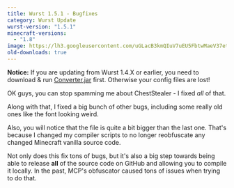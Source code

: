 ```yaml
---
title: Wurst 1.5.1 - Bugfixes
category: Wurst Update
wurst-version: "1.5.1"
minecraft-versions:
  - "1.8"
image: https://lh3.googleusercontent.com/uGLacB3kmQIuV7uEU5FbtwMaeV37etxg7tWSjw9lW3zG5-IkL35VBbrna319zVxtjr5YI8lhvC43Iuyrmuw0IHhPAWvX7Z8Ec68qycry3XG3VBa-95GMm5opjx6Nwdp8fsiqsxEgmJ-3WWjIlktS4IWaIF8h30GV4u0zuh2ij9yT83PUMB3ClziZpQWNo4Dq6INJcS70JgLdWeJu-U_qd4bF70bNhjL2fbcfQGnMWsL5XIgvJ0wpGlv6mA0a2CHL-iovsgef5p3rCT__iZBuTEnIP8RRyaTWlEjOgrVFRUjWxtMY2rMLvSSdf5yYjGiqcHMwQEW0yF1aPIxpG3bK7Qxyf3Ga8lVNfpDhTanWMlUMC-Tx1AITLcvxpzqq85-lCk_6e-wSWIj_RwXMuAGmwrE1BxuuJlYd0llS-e2Pus5QuCxYxVS4SuN-bBOeqBsYTjM8z1O-scREj7tSIOtig5dsmlMi3udukMtQKv6luNs1vYJu2Ot0U-YYTN393NSqb55zUqKmuhp57qIBwYKBHT8DF6Sv3qtFX8QEybJrnmlDrmNyRz9ktuZdAseKY7wca5DuqSVbF0QkKwb6GyQLjr2mu9smlg_2EZvGWUqLXdz1g7uQ=w1280-h720-no
old-downloads: true
---
```

**Notice:** If you are updating from Wurst 1.4.X or earlier, you need to download & run [Converter.jar](https://github.com/Wurst-Imperium/Wurst-Client/releases/download/v1.5/Converter.jar) first. Otherwise your config files are lost!

OK guys, you can stop spamming me about ChestStealer - I fixed *all* of that.

Along with that, I fixed a big bunch of other bugs, including some really old ones like the font looking weird.

Also, you will notice that the file is quite a bit bigger than the last one. That's because I changed my compiler scripts to no longer reobfuscate any changed Minecraft vanilla source code.

Not only does this fix tons of bugs, but it's also a big step towards being able to release **all** of the source code on GitHub and allowing you to compile it locally. In the past, MCP's obfuscator caused tons of issues when trying to do that.
